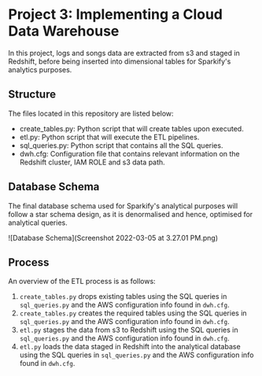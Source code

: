 # Project 3: Implementing a Cloud Data Warehouse
In this project, logs and songs data are extracted from s3 and staged in Redshift, before being inserted into dimensional tables for Sparkify's analytics purposes.

## Structure
The files located in this repository are listed below:
- create_tables.py: Python script that will create tables upon executed.
- etl.py: Python script that will execute the ETL pipelines.
- sql_queries.py: Python script that contains all the SQL queries.
- dwh.cfg: Configuration file that contains relevant information on the Redshift cluster, IAM ROLE and s3 data path.

## Database Schema
The final database schema used for Sparkify's analytical purposes will follow a star schema design, as it is denormalised and hence, optimised for analytical queries. 

![Database Schema](Screenshot 2022-03-05 at 3.27.01 PM.png)

## Process
An overview of the ETL process is as follows:
1. `create_tables.py` drops existing tables using the SQL queries in `sql_queries.py` and the AWS configuration info found in `dwh.cfg`.
2. `create_tables.py` creates the required tables using the SQL queries in `sql_queries.py` and the AWS configuration info found in `dwh.cfg`.
3. `etl.py` stages the data from s3 to Redshift using the SQL queries in `sql_queries.py` and the AWS configuration info found in `dwh.cfg`.
4. `etl.py` loads the data staged in Redshift into the analytical database using the SQL queries in `sql_queries.py` and the AWS configuration info found in `dwh.cfg`.
